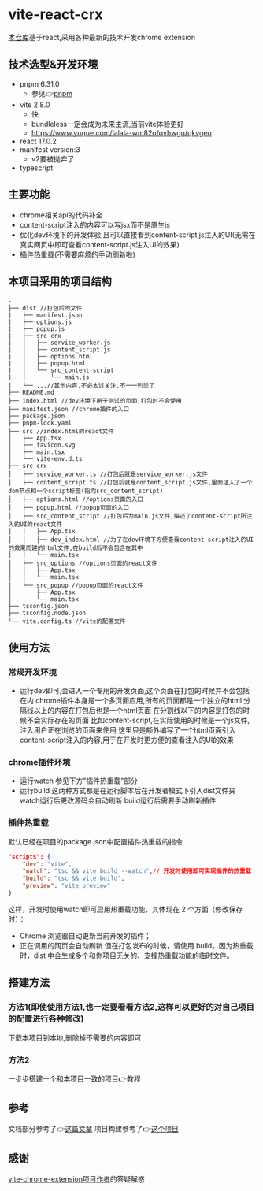 # vite-react-crx
[本仓库](https://github.com/Mirrorgo/vite-react-crx)基于react,采用各种最新的技术开发chrome extension
## 技术选型&开发环境
* pnpm 6.31.0
  * 参见👉[pnpm](https://juejin.cn/post/6932046455733485575)
* vite 2.8.0
  * 快
  * bundleless一定会成为未来主流,当前vite体验更好
  * https://www.yuque.com/lalala-wm82o/qvhwgq/qkvgeo
* react 17.0.2
* manifest version:3
  * v2要被抛弃了
* typescript
## 主要功能
* chrome相关api的代码补全
* content-script注入的内容可以写jsx而不是原生js
* 优化dev环境下的开发体验,且可以直接看到content-script.js注入的UI(无需在真实网页中即可查看content-script.js注入UI的效果)
* 插件热重载(不需要麻烦的手动刷新啦)
## 本项目采用的项目结构
```
.
├── dist //打包后的文件
|   ├── manifest.json
|   ├── options.js
|   ├── popup.js
|   ├── src_crx
|   │   ├── service_worker.js
|   │   ├── content_script.js
|   │   ├── options.html
|   │   ├── popup.html
|   │   └── src_content-script
|   │       └── main.js
|   └── ...//其他内容,不必太过关注,不一一列举了
├── README.md
├── index.html //dev环境下用于测试的页面,打包时不会使用
├── manifest.json //chrome插件的入口
├── package.json
├── pnpm-lock.yaml
├── src //index.html的react文件
│   ├── App.tsx
│   ├── favicon.svg
│   ├── main.tsx
│   └── vite-env.d.ts
├── src_crx
│   ├── service_worker.ts //打包后就是service_worker.js文件
│   ├── content_script.ts //打包后就是content_script.js文件,里面注入了一个dom节点和一个script标签(指向src_content_script)
│   ├── options.html //options页面的入口
│   ├── popup.html //popup页面的入口
│   ├── src_content_script //打包后为main.js文件,描述了content-script所注入的UI的react文件
│   │   ├── App.tsx
│   │   ├── dev_index.html //为了在dev环境下方便查看content-script注入的UI的效果而建的html文件,在build后不会包含在其中
│   │   └── main.tsx
│   ├── src_options //options页面的react文件
│   │   ├── App.tsx
│   │   └── main.tsx
│   └── src_popup //popup页面的react文件
│       ├── App.tsx
│       └── main.tsx
├── tsconfig.json
├── tsconfig.node.json
└── vite.config.ts //vite的配置文件
```
## 使用方法
### 常规开发环境
* 运行dev即可,会进入一个专用的开发页面,这个页面在打包的时候并不会包括在内
chrome插件本身是一个多页面应用,所有的页面都是一个独立的html
分隔线以上的内容在打包后也是一个html页面
在分割线以下的内容是打包的时候不会实际存在的页面
比如content-script,在实际使用的时候是一个js文件,注入用户正在浏览的页面来使用
这里只是额外编写了一个html页面引入content-script注入的内容,用于在开发时更方便的查看注入的UI的效果

### chrome插件环境
* 运行watch
参见下方"插件热重载"部分
* 运行build
这两种方式都是在运行脚本后在开发者模式下引入dist文件夹
watch运行后更改源码会自动刷新
build运行后需要手动刷新插件
### 插件热重载
默认已经在项目的package.json中配置插件热重载的指令
```json
"scripts": {
    "dev": "vite",
    "watch": "tsc && vite build --watch",// 开发时使用即可实现插件的热重载
    "build": "tsc && vite build",
    "preview": "vite preview"
}
```
这样，开发时使用watch即可启用热重载功能，其体现在 2 个方面（修改保存时）：
* Chrome 浏览器自动更新当前开发的插件；
* 正在调用的网页会自动刷新
但在打包发布的时候，请使用 build。因为热重载时，dist 中会生成多个和你项目无关的、支撑热重载功能的临时文件。
## 搭建方法
### 方法1(即使使用方法1,也一定要看看方法2,这样可以更好的对自己项目的配置进行各种修改)
下载本项目到本地,删除掉不需要的内容即可
### 方法2
一步步搭建一个和本项目一致的项目👉[教程](docs/guide.md)
## 参考
文档部分参考了👉[这篇文章](https://github.com/yeqisong/vite-plugin-vue-crx3/blob/master/README.md)
项目构建参考了👉[这个项目](https://github.com/KipSong/vite-chrome-extension)

## 感谢
[vite-chrome-extension项目作者](https://github.com/KipSong)的答疑解惑